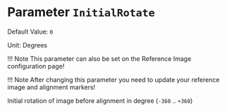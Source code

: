 # Parameter `InitialRotate`
Default Value: `0`

Unit: Degrees

!!! Note
    This parameter can also be set on the Reference Image configuration page!

!!! Note
    After changing this parameter you need to update your reference image and alignment markers!

Initial rotation of image before alignment in degree (`-360` .. `+360`)
